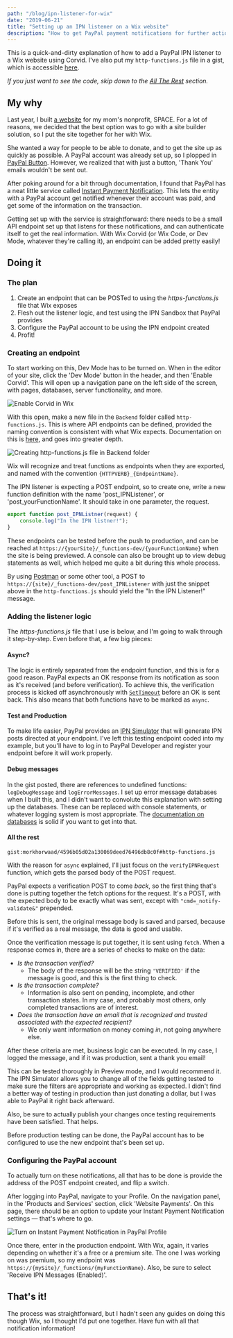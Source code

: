 ```yaml
---
path: "/blog/ipn-listener-for-wix"
date: "2019-06-21"
title: "Setting up an IPN listener on a Wix website"
description: "How to get PayPal payment notifications for further action"
---
```


This is a quick-and-dirty explanation of how to add a PayPal IPN listener to a Wix website using Corvid. I've also put my `http-functions.js` file in a gist, which is accessible [here](https://gist.github.com/morkhorwaad/4596b05d02a130069deed76496db8c0f).

_If you just want to see the code, skip down to the <a class="internal-link" href="#all-the-rest">All The Rest</a> section._ 

## My why

Last year, I built [a website](https://spaceinvermont.org) for my mom's nonprofit, SPACE. For a lot of reasons, we decided that the best option was to go with a site builder solution, so I put the site together for her with Wix. 

She wanted a way for people to be able to donate, and to get the site up as quickly as possible. A PayPal account was already set up, so I plopped in [PayPal Button](https://www.paypal.com/lc/webapps/mpp/buttons). However, we realized that with just a button, 'Thank You' emails wouldn't be sent out.

After poking around for a bit through documentation, I found that PayPal has a neat little service called [Instant Payment Notification](https://developer.paypal.com/docs/classic/products/instant-payment-notification/). This lets the entity with a PayPal account get notified whenever their account was paid, and get some of the information on the transaction. 

Getting set up with the service is straightforward: there needs to be a small API endpoint set up that listens for these notifications, and can authenticate itself to get the real information. With Wix Corvid (or Wix Code, or Dev Mode, whatever they're calling it), an endpoint can be added pretty easily!

## Doing it

### The plan 

1. Create an endpoint that can be POSTed to using the _https-functions.js_ file that Wix exposes
2. Flesh out the listener logic, and test using the IPN Sandbox that PayPal provides
3. Configure the PayPal account to be using the IPN endpoint created
4. Profit!

### Creating an endpoint

To start working on this, Dev Mode has to be turned on. When in the editor of your site, click the 'Dev Mode' button in the header, and then 'Enable Corvid'. This will open up a navigation pane on the left side of the screen, with pages, databases, server functionality, and more. 

<img alt="Enable Corvid in Wix" src="./enableCorvid.png"/>

With this open, make a new file in the `Backend` folder called `http-functions.js`. This is where API endpoints can be defined, provided the naming convention is consistent with what Wix expects. Documentation on this is [here](https://www.wix.com/corvid/reference/wix-http-functions.html), and goes into greater depth. 

<img alt="Creating http-functions.js file in Backend folder" src="./httpFunctionsFile.png" />

Wix will recognize and treat functions as endpoints when they are exported, and named with the convention `{HTTPVERB}_{EndpointName}`. 

The IPN listener is expecting a POST endpoint, so to create one, write a new function definition with the name 'post_IPNListener', or 'post_yourFunctionName'. It should take in one parameter, the request.

```javascript
export function post_IPNListner(request) {
    console.log("In the IPN listner!");
}
```

These endpoints can be tested before the push to production, and can be reached at `https://{yourSite}/_functions-dev/{yourFunctionName}` when the site is being previewed. A console can also be brought up to view debug statements as well, which helped me quite a bit during this whole process.

By using [Postman](https://www.getpostman.com/) or some other tool, a POST to `https://{site}/_functions-dev/post_IPNListener` with just the snippet above in the `http-functions.js` should yield the "In the IPN Listener!" message. 

### Adding the listener logic

The _https-functions.js_ file that I use is below, and I'm going to walk through it step-by-step. Even before that, a few big pieces: 

#### Async? 

The logic is entirely separated from the endpoint function, and this is for a good reason. PayPal expects an OK response from its notification as soon as it's received (and before verification). To achieve this, the verification process is kicked off asynchronously with [`SetTimeout`](https://developer.mozilla.org/en-US/docs/Web/API/WindowOrWorkerGlobalScope/setTimeout) before an OK is sent back. This also means that both functions have to be marked as `async`. 

#### Test and Production

To make life easier, PayPal provides an [IPN Simulator](https://developer.paypal.com/docs/classic/ipn/integration-guide/IPNSimulator/#ipn-listener-requirements) that will generate IPN posts directed at your endpoint. I've left this testing endpoint coded into my example, but you'll have to log in to PayPal Developer and register your endpoint before it will work properly. 

#### Debug messages
In the gist posted, there are references to undefined functions: `logDebugMessage` and `logErrorMessages`. I set up error message databases when I built this, and I didn't want to convolute this explanation with setting up the databases. These can be replaced with console statements, or whatever logging system is most appropriate. The [documentation on databases](https://support.wix.com/en/article/corvid-working-with-the-data-api) is solid if you want to get into that. 

<h4 id="all-the-rest">All the rest</h4>

`gist:morkhorwaad/4596b05d02a130069deed76496db8c0f#http-functions.js`

With the reason for `async` explained, I'll just focus on the `verifyIPNRequest` function, which gets the parsed body of the POST request. 

PayPal expects a verification POST to come _back_, so the first thing that's done is putting together the fetch options for the request. It's a POST, with the expected body to be exactly what was sent, except with `"cmd=_notify-validate&"` prepended. 

Before this is sent, the original message body is saved and parsed, because if it's verified as a real message, the data is good and usable. 

Once the verification message is put together, it is sent using `fetch`. When a response comes in, there are a series of checks to make on the data: 

- _Is the transaction verified?_
    - The body of the response will be the string `'VERIFIED'` if the message is good, and this is the first thing to check. 
- _Is the transaction complete?_
    - Information is also sent on pending, incomplete, and other transaction states. In my case, and probably most others, only completed transactions are of interest. 
- _Does the transaction have an email that is recognized and trusted associated with the expected recipient?_
    - We only want information on money coming _in_, not going anywhere else. 

After these criteria are met, business logic can be executed. In my case, I logged the message, and if it was production, sent a thank you email! 

This can be tested thoroughly in Preview mode, and I would recommend it. The IPN Simulator allows you to change all of the fields getting tested to make sure the filters are appropriate and working as expected. I didn't find a better way of testing in production than just donating a dollar, but I was able to PayPal it right back afterward. 

Also, be sure to actually publish your changes once testing requirements have been satisfied. That helps. 

Before production testing can be done, the PayPal account has to be configured to use the new endpoint that's been set up. 

### Configuring the PayPal account

To actually turn on these notifications, all that has to be done is provide the address of the POST endpoint created, and flip a switch. 

After logging into PayPal, navigate to your Profile. On the navigation panel, in the 'Products and Services' section, click 'Website Payments'. On this page, there should be an option to update your Instant Payment Notification settings &mdash; that's where to go. 

<img alt="Turn on Instant Payment Notification in PayPal Profile" src="paypalConfig.png" />

Once there, enter in the production endpoint. With Wix, again, it varies depending on whether it's a free or a premium site. The one I was working on was premium, so my endpoint was `https://{mySite}/_functions/{myFunctionName}`. Also, be sure to select 'Receive IPN Messages (Enabled)'. 

## That's it! 

The process was straightforward, but I hadn't seen any guides on doing this though Wix, so I thought I'd put one together. Have fun with all that notification information!


